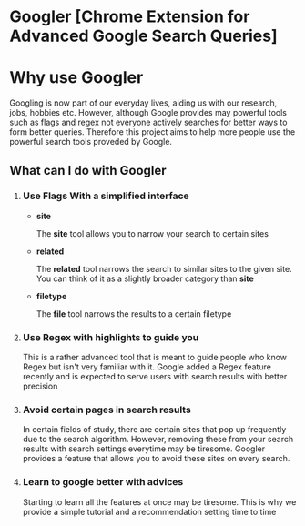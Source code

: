 # Googler [Chrome Extension for Advanced Google Search Queries]

<h1>Why use Googler</h1>
<p>Googling is now part of our everyday lives, aiding us with our research, jobs, hobbies etc. However, although Google provides may powerful tools such as flags and regex not everyone actively searches for better ways to form better queries. Therefore this project aims to help more people use the powerful search tools proveded by Google.
</p>

<h2>What can I do with Googler</h2>
<ol>
<li>
  <h3>Use Flags With a simplified interface</h3>
  <p>
    <ul>
      <li><b>site</b></li>
        <p>The <b>site</b> tool allows you to narrow your search to certain sites</p>
      <li><b>related</b></li>
        <p>The <b>related</b> tool narrows the search to similar sites to the given site. You can think of it as a slightly broader category than <b>site</b></p>
      <li><b>filetype</b></li>
      <p>The <b>file</b> tool narrows the results to a certain filetype</p>
    </ul>
  </p>
</li>
<li>
  <h3>Use Regex with highlights to guide you</h3>
    <p>This is a rather advanced tool that is meant to guide people who know Regex but isn't very familiar with it. Google added a Regex feature recently and is expected to serve users with search results with better precision</p>
</li>
<li>
  <h3>Avoid certain pages in search results</h3>
    <p>In certain fields of study, there are certain sites that pop up frequently due to the search algorithm. However, removing these from your search results with search settings everytime may be tiresome. Googler provides a feature that allows you to avoid these sites on every search.</p>
</li>
<li>
  <h3>Learn to google better with advices</h3>
  <p>Starting to learn all the features at once may be tiresome. This is why we provide a simple tutorial and a recommendation setting time to time</p>
  </li>

</ol>
